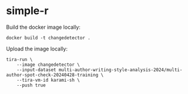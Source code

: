 # simple-r


Build the docker image locally:
```
docker build -t changedetector . 
```

Upload the image locally:
```
tira-run \
	--image changedetector \
	--input-dataset multi-author-writing-style-analysis-2024/multi-author-spot-check-20240428-training \
	--tira-vm-id karami-sh \
	--push true
```
